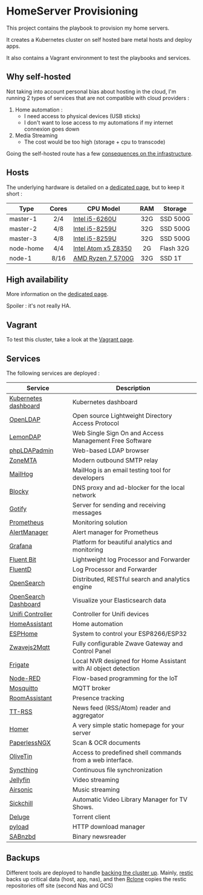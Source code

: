 
# HomeServer Provisioning

This project contains the playbook to provision my home servers.

It creates a Kubernetes cluster on self hosted bare metal hosts and deploy apps.

It also contains a Vagrant environment to test the playbooks and services.

## Why self-hosted

Not taking into account personal bias about hosting in the cloud, I'm running 2 types of services that are not compatible with cloud providers :

1. Home automation :
   * I need access to physical devices (USB sticks)
   * I don't want to lose access to my automations if my internet connexion goes down
2. Media Streaming
    * The cost would be too high (storage + cpu to transcode)

Going the self-hosted route has a few [consequences on the infrastructure](docs/Bare_metal_considerations.md).

## Hosts

The underlying hardware is detailed on a [dedicated page](docs/Hardware_detail.md), but to keep it short :

| Type      | Cores | CPU Model                                                                                                                                |  RAM  | Storage   |
| --------- | :---: | ---------------------------------------------------------------------------------------------------------------------------------------- | :---: | --------- |
| master-1  |  2/4  | [Intel i5-6260U](https://ark.intel.com/products/91160/Intel-Core-i5-6260U-Processor-4M-Cache-up-to-2-90-GHz-)                            |  32G  | SSD 500G  |
| master-2  |  4/8  | [Intel i5-8259U](https://ark.intel.com/content/www/us/en/ark/products/135935/intel-core-i5-8259u-processor-6m-cache-up-to-3-80-ghz.html) |  32G  | SSD 500G  |
| master-3  |  4/8  | [Intel i5-8259U](https://ark.intel.com/content/www/us/en/ark/products/135935/intel-core-i5-8259u-processor-6m-cache-up-to-3-80-ghz.html) |  32G  | SSD 500G  |
| node-home |  4/4  | [Intel Atom x5 Z8350](https://ark.intel.com/products/93361/Intel-Atom-x5-Z8350-Processor-2M-Cache-up-to-1-92-GHz-)                       |  2G   | Flash 32G |
| node-1    | 8/16  | [AMD Ryzen 7 5700G](https://www.amd.com/en/products/apu/amd-ryzen-7-5700g)                                                               |  32G  | SSD 1T    |

## High availability

More information on the [dedicated page](docs/High_availability.md).

Spoiler : it's not really HA.

## Vagrant

To test this cluster, take a look at the [Vagrant page](docs/Vagrant.md).

## Services

The following services are deployed :

| Service                                                          | Description                                                    |
| ---------------------------------------------------------------- | -------------------------------------------------------------- |
| [Kubernetes dashboard](https://github.com/kubernetes/dashboard/) | Kubernetes dashboard                                           |
| [OpenLDAP](https://www.openldap.org/)                            | Open source Lightweight Directory Access Protocol              |
| [LemonDAP](https://lemonldap-ng.org/welcome/)                    | Web Single Sign On and Access Management Free Software         |
| [phpLDAPadmin](http://phpldapadmin.sourceforge.net/)             | Web-based LDAP browser                                         |
| [ZoneMTA](https://github.com/zone-eu/zone-mta)                   | Modern outbound SMTP relay                                     |
| [MailHog](https://github.com/mailhog/MailHog)                    | MailHog is an email testing tool for developers                |
| [Blocky](https://0xerr0r.github.io/blocky/)                      | DNS proxy and ad-blocker for the local network                 |
| [Gotify](https://github.com/gotify/server)                       | Server for sending and receiving messages                      |
| [Prometheus](https://prometheus.io/)                             | Monitoring solution                                            |
| [AlertManager](https://github.com/prometheus/alertmanager)       | Alert manager for Prometheus                                   |
| [Grafana](https://grafana.com/)                                  | Platform for beautiful analytics and monitoring                |
| [Fluent Bit](https://fluentbit.io/)                              | Lightweight log Processor and Forwarder                        |
| [FluentD](https://www.fluentd.org/)                              | Log Processor and Forwarder                                    |
| [OpenSearch](https://opensearch.org/)                            | Distributed, RESTful search and analytics engine               |
| [OpenSearch Dashboard](https://opensearch.org/)                  | Visualize your Elasticsearch data                              |
| [Unifi Controller](https://unifi-sdn.ubnt.com/)                  | Controller for Unifi devices                                   |
| [HomeAssistant](https://www.home-assistant.io/)                  | Home automation                                                |
| [ESPHome](https://esphome.io/index.html)                         | System to control your ESP8266/ESP32                           |
| [Zwavejs2Mqtt](https://zwave-js.github.io/zwavejs2mqtt/)         | Fully configurable Zwave Gateway and Control Panel             |
| [Frigate](https://blakeblackshear.github.io/frigate/)            | Local NVR designed for Home Assistant with AI object detection |
| [Node-RED](https://nodered.org/)                                 | Flow-based programming for the IoT                             |
| [Mosquitto](https://mosquitto.org/)                              | MQTT broker                                                    |
| [RoomAssistant](https://github.com/mKeRix/room-assistant)        | Presence tracking                                              |
| [TT-RSS](https://tt-rss.org/)                                    | News feed (RSS/Atom) reader and aggregator                     |
| [Homer](https://github.com/bastienwirtz/homer)                   | A very simple static homepage for your server                  |
| [PaperlessNGX](https://github.com/paperless-ngx/paperless-ngx)   | Scan & OCR documents                                           |
| [OliveTin](https://docs.olivetin.app/)                           | Access to predefined shell commands from a web interface.      |
| [Syncthing](https://syncthing.net/)                              | Continuous file synchronization                                |
| [Jellyfin](https://jellyfin.org/)                                | Video streaming                                                |
| [Airsonic](https://airsonic.github.io/)                          | Music streaming                                                |
| [Sickchill](https://sickchill.github.io/)                        | Automatic Video Library Manager for TV Shows.                  |
| [Deluge](https://deluge-torrent.org/)                            | Torrent client                                                 |
| [pyload](https://pyload.net/)                                    | HTTP download manager                                          |
| [SABnzbd](https://sabnzbd.org/)                                  | Binary newsreader                                              |

## Backups

Different tools are deployed to handle [backing the cluster up](docs/Backups.md).
Mainly, [restic](https://restic.net/) backs up critical data (host, app, nas), and then [Rclone](https://rclone.org/) copies the restic repositories off site (second Nas and GCS)

